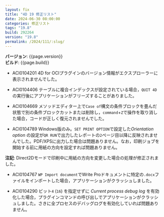 ```yaml
---
layout: fix
title: "4D 19 修正リスト"
date: 2024-06-30 08:00:00
categories: 修正リスト
tags: "19.8"
build: 292264
version: "19.8"
permalink: /2024/111/:slug/
---
```


**バージョン**: {{page.version}}  
**ビルド**: {{page.build}} 

* ACI0104201 4D for OCIプラグインのバージョン情報がエクスプローラーに表示されませんでした。

* ACI0104406 テーブルに複合インデックスが設定されている場合，`QUIT 4D`の実行後にアプリケーションがフリーズすることがありました。

* ACI0104669 メソッドエディター上で`Case of`構文の条件ブロックを畳んだ状態で別の条件ブロックカットまたは削除し，`command`+`Z`で操作を取り消した場合，コードが正しく復元されませんでした。

* ACI0104789 Windows版のみ。`SET PRINT OPTION`で設定した*Orientation option* の設定が`QR RUN`で出力したレポートの`2`ページ目以降に反映されませんでした。PDF/XPSに出力した場合は問題ありません。なお，印刷ジョブを開始する前に用紙の方向を設定すれば問題ありません。

**注記**: Direct2Dモードで印刷中に用紙の方向を変更した場合の処理が修正されました。

* ACI0104767 `WP Import document`でWrite Proドキュメントに特定の`.docx`ファイルをインポートした場合，アプリケーションがクラッシュしました。

* ACI0104290 ビット`4` (`16`) を指定せずに *Current process debug log* を有効化した場合，プラグインコマンドの呼び出しでアプリケーションがクラッシュしました。さきに全プロセスのデバッグログを有効化していれば問題ありません。